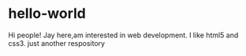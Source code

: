 # hello-world
Hi people!
Jay here,am interested in web development.
I like html5 and css3.
just another respository
